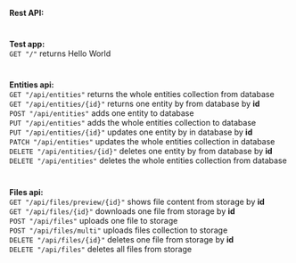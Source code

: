 **Rest API:**<br />

#
**Test app:**<br />
`GET "/"` returns Hello World<br />

#
**Entities api:**<br />
`GET "/api/entities"`           returns the whole entities collection from database<br />
`GET "/api/entities/{id}"`      returns one entity by from database by **id**<br />
`POST "/api/entities"`          adds one entity to database<br />
`PUT "/api/entities"`           adds the whole entities collection to database<br />
`PUT "/api/entities/{id}"`      updates one entity by in database by **id**<br />
`PATCH "/api/entities"`         updates the whole entities collection in database<br />
`DELETE "/api/entities/{id}"`   deletes one entity by from database by **id**<br />
`DELETE "/api/entities"`        deletes the whole entities collection from database<br />

#
**Files api:**<br />
`GET "/api/files/preview/{id}"` shows file content from storage by **id**<br />
`GET "/api/files/{id}"`         downloads one file from storage by **id**<br />
`POST "/api/files"`             uploads one file to storage<br />
`POST "/api/files/multi"`       uploads files collection to storage<br />
`DELETE "/api/files/{id}"`      deletes one file from storage by **id**<br />
`DELETE "/api/files"`           deletes all files from storage<br />